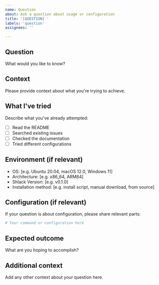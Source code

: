 ```yaml
---
name: Question
about: Ask a question about usage or configuration
title: '[QUESTION] '
labels: 'question'
assignees: ''

---
```


## Question

What would you like to know?

## Context

Please provide context about what you're trying to achieve.

## What I've tried

Describe what you've already attempted:

- [ ] Read the README
- [ ] Searched existing issues
- [ ] Checked the documentation
- [ ] Tried different configurations

## Environment (if relevant)

- OS: [e.g. Ubuntu 20.04, macOS 12.0, Windows 11]
- Architecture: [e.g. x86_64, ARM64]
- Shlack Version: [e.g. v0.1.0]
- Installation method: [e.g. install script, manual download, from source]

## Configuration (if relevant)

If your question is about configuration, please share relevant parts:

```bash
# Your command or configuration here
```

## Expected outcome

What are you hoping to accomplish?

## Additional context

Add any other context about your question here.
